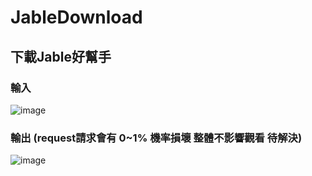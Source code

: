 # JableDownload

## 下載Jable好幫手

### 輸入
![image](https://github.com/hcjohn463/JableDownload/blob/main/img/input.PNG)

### 輸出 (request請求會有 0~1% 機率損壞 整體不影響觀看 待解決)

![image](https://github.com/hcjohn463/JableDownload/blob/main/img/output.PNG)
